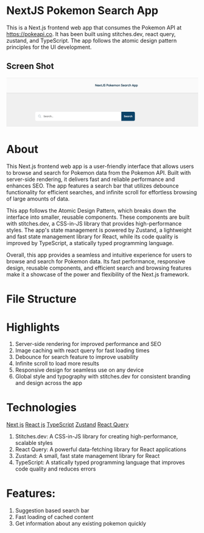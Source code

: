# NextJS Pokemon Search App

This is a Next.js frontend web app that consumes the Pokemon API at https://pokeapi.co. It has been built using stitches.dev,
react query, zustand, and TypeScript. The app follows the atomic design pattern principles for the UI development.

## Screen Shot

![sreen-1: ](./1.png)

# About

This Next.js frontend web app is a user-friendly interface that allows users to browse and search for Pokemon data from the Pokemon API.
Built with server-side rendering, it delivers fast and reliable performance and enhances SEO.
The app features a search bar that utilizes debounce functionality for efficient searches, and infinite scroll for effortless browsing of large amounts of data.

This app follows the Atomic Design Pattern, which breaks down the interface into smaller, reusable components. These components are built with stitches.dev,
a CSS-in-JS library that provides high-performance styles. The app's state management is powered by Zustand, a lightweight and fast state management
library for React, while its code quality is improved by TypeScript, a statically typed programming language.

Overall, this app provides a seamless and intuitive experience for users to browse and search for Pokemon data.
Its fast performance, responsive design, reusable components, and efficient search and browsing features make it a showcase of the power and flexibility of the Next.js framework.

# File Structure

# Highlights

1. Server-side rendering for improved performance and SEO
2. Image caching with react query for fast loading times
3. Debounce for search feature to improve usability
4. Infinite scroll to load more results
5. Responsive design for seamless use on any device
6. Global style and typography with stitches.dev for consistent branding and design across the app

# Technologies

[Next js](https://camo.githubusercontent.com/8ca13ae629f63bb61149ae72a664da344efef97067b0cbf6d6cbabdc6784068f/68747470733a2f2f696d672e736869656c64732e696f2f62616467652f2d4e6578744a532d3030303030303f6c6f676f3d6e657874646f746a73)
[React js](https://camo.githubusercontent.com/87051e6a6583fbd038af6b402cacb98f48af5d458f56f039a1a467628ed4a742/68747470733a2f2f696d672e736869656c64732e696f2f62616467652f2d52656163744a532d3631444146423f6c6f676f3d7265616374266c6f676f436f6c6f723d626c61636b)
[TypeScript](https://camo.githubusercontent.com/0b289d1d303799715fec1914d704e8683305e5151dceff8e7d946b9924c7d62a/68747470733a2f2f696d672e736869656c64732e696f2f62616467652f2d547970655363726970742d3331373843363f6c6f676f3d54797065536372697074266c6f676f436f6c6f723d7768697465)
[Zustand](https://camo.githubusercontent.com/74b774118ff07a8755255a0de08b52114fa0012dfff18f7ba44134de922a36cc/68747470733a2f2f696d672e736869656c64732e696f2f62616467652f2d5a757374616e642d4445423838373f6c6f676f436f6c6f723d7768697465)
[React Query](https://camo.githubusercontent.com/b2e9e861a5f6af824a941a593cacc09fa32ad87394dfaa6de88d45651e213250/68747470733a2f2f696d672e736869656c64732e696f2f62616467652f2d526561637425323051756572792d4646343135343f6c6f676f3d72656163747175657279266c6f676f436f6c6f723d7768697465)

1. Stitches.dev: A CSS-in-JS library for creating high-performance, scalable styles
2. React Query: A powerful data-fetching library for React applications
3. Zustand: A small, fast state management library for React
4. TypeScript: A statically typed programming language that improves code quality and reduces errors

# Features:

1. Suggestion based search bar
2. Fast loading of cached content
3. Get information about any existing pokemon quickly
